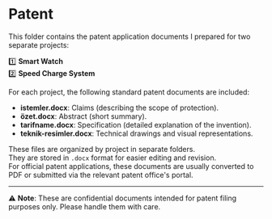 # Patent

This folder contains the patent application documents I prepared for two separate projects:

1️⃣ **Smart Watch**  
2️⃣ **Speed Charge System**

For each project, the following standard patent documents are included:

- **istemler.docx**: Claims (describing the scope of protection).
- **özet.docx**: Abstract (short summary).
- **tarifname.docx**: Specification (detailed explanation of the invention).
- **teknik-resimler.docx**: Technical drawings and visual representations.

These files are organized by project in separate folders.  
They are stored in `.docx` format for easier editing and revision.  
For official patent applications, these documents are usually converted to PDF or submitted via the relevant patent office's portal.

---

⚠️ **Note**: These are confidential documents intended for patent filing purposes only. Please handle them with care.
